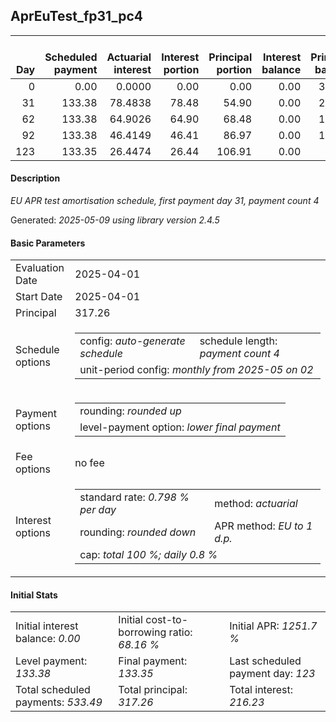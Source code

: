 <h2>AprEuTest_fp31_pc4</h2>
<table>
    <thead style="vertical-align: bottom;">
        <th style="text-align: right;">Day</th>
        <th style="text-align: right;">Scheduled payment</th>
        <th style="text-align: right;">Actuarial interest</th>
        <th style="text-align: right;">Interest portion</th>
        <th style="text-align: right;">Principal portion</th>
        <th style="text-align: right;">Interest balance</th>
        <th style="text-align: right;">Principal balance</th>
        <th style="text-align: right;">Total actuarial interest</th>
        <th style="text-align: right;">Total interest</th>
        <th style="text-align: right;">Total principal</th>
    </thead>
    <tr style="text-align: right;">
        <td class="ci00">0</td>
        <td class="ci01" style="white-space: nowrap;">0.00</td>
        <td class="ci02">0.0000</td>
        <td class="ci03">0.00</td>
        <td class="ci04">0.00</td>
        <td class="ci05">0.00</td>
        <td class="ci06">317.26</td>
        <td class="ci07">0.0000</td>
        <td class="ci08">0.00</td>
        <td class="ci09">0.00</td>
    </tr>
    <tr style="text-align: right;">
        <td class="ci00">31</td>
        <td class="ci01" style="white-space: nowrap;">133.38</td>
        <td class="ci02">78.4838</td>
        <td class="ci03">78.48</td>
        <td class="ci04">54.90</td>
        <td class="ci05">0.00</td>
        <td class="ci06">262.36</td>
        <td class="ci07">78.4838</td>
        <td class="ci08">78.48</td>
        <td class="ci09">54.90</td>
    </tr>
    <tr style="text-align: right;">
        <td class="ci00">62</td>
        <td class="ci01" style="white-space: nowrap;">133.38</td>
        <td class="ci02">64.9026</td>
        <td class="ci03">64.90</td>
        <td class="ci04">68.48</td>
        <td class="ci05">0.00</td>
        <td class="ci06">193.88</td>
        <td class="ci07">143.3864</td>
        <td class="ci08">143.38</td>
        <td class="ci09">123.38</td>
    </tr>
    <tr style="text-align: right;">
        <td class="ci00">92</td>
        <td class="ci01" style="white-space: nowrap;">133.38</td>
        <td class="ci02">46.4149</td>
        <td class="ci03">46.41</td>
        <td class="ci04">86.97</td>
        <td class="ci05">0.00</td>
        <td class="ci06">106.91</td>
        <td class="ci07">189.8013</td>
        <td class="ci08">189.79</td>
        <td class="ci09">210.35</td>
    </tr>
    <tr style="text-align: right;">
        <td class="ci00">123</td>
        <td class="ci01" style="white-space: nowrap;">133.35</td>
        <td class="ci02">26.4474</td>
        <td class="ci03">26.44</td>
        <td class="ci04">106.91</td>
        <td class="ci05">0.00</td>
        <td class="ci06">0.00</td>
        <td class="ci07">216.2487</td>
        <td class="ci08">216.23</td>
        <td class="ci09">317.26</td>
    </tr>
</table>
<h4>Description</h4>
<p><i>EU APR test amortisation schedule, first payment day 31, payment count 4</i></p>
<p>Generated: <i>2025-05-09 using library version 2.4.5</i></p>
<h4>Basic Parameters</h4>
<table>
    <tr>
        <td>Evaluation Date</td>
        <td>2025-04-01</td>
    </tr>
    <tr>
        <td>Start Date</td>
        <td>2025-04-01</td>
    </tr>
    <tr>
        <td>Principal</td>
        <td>317.26</td>
    </tr>
    <tr>
        <td>Schedule options</td>
        <td>
            <table>
                <tr>
                    <td>config: <i>auto-generate schedule</i></td>
                    <td>schedule length: <i><i>payment count</i> 4</i></td>
                </tr>
                <tr>
                    <td colspan="2" style="white-space: nowrap;">unit-period config: <i>monthly from 2025-05 on 02</i></td>
                </tr>
            </table>
        </td>
    </tr>
    <tr>
        <td>Payment options</td>
        <td>
            <table>
                <tr>
                    <td>rounding: <i>rounded up</i></td>
                </tr>
                <tr>
                    <td>level-payment option: <i>lower&nbsp;final&nbsp;payment</i></td>
                </tr>
            </table>
        </td>
    </tr>
    <tr>
        <td>Fee options</td>
        <td>no fee
        </td>
    </tr>
    <tr>
        <td>Interest options</td>
        <td>
            <table>
                <tr>
                    <td>standard rate: <i>0.798 % per day</i></td>
                    <td>method: <i>actuarial</i></td>
                </tr>
                <tr>
                    <td>rounding: <i>rounded down</i></td>
                    <td>APR method: <i>EU to 1 d.p.</i></td>
                </tr>
                <tr>
                    <td colspan="2">cap: <i>total 100 %; daily 0.8 %</td>
                </tr>
            </table>
        </td>
    </tr>
</table>
<h4>Initial Stats</h4>
<table>
    <tr>
        <td>Initial interest balance: <i>0.00</i></td>
        <td>Initial cost-to-borrowing ratio: <i>68.16 %</i></td>
        <td>Initial APR: <i>1251.7 %</i></td>
    </tr>
    <tr>
        <td>Level payment: <i>133.38</i></td>
        <td>Final payment: <i>133.35</i></td>
        <td>Last scheduled payment day: <i>123</i></td>
    </tr>
    <tr>
        <td>Total scheduled payments: <i>533.49</i></td>
        <td>Total principal: <i>317.26</i></td>
        <td>Total interest: <i>216.23</i></td>
    </tr>
</table>